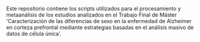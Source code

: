 Este repositorio contiene los  scripts utilizados para el procesamiento y metaanálisis de los estudios analizados en el Trabajo Final de Máster 'Caracterización de las diferencias de sexo en la enfermedad de Alzheimer en corteza prefrontal mediante estrategias basadas en el análisis masivo de datos de célula única'.
